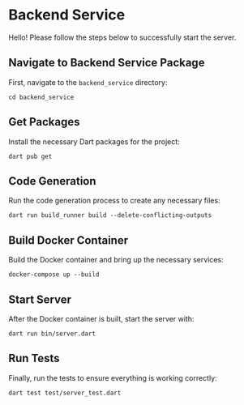# Backend Service

Hello! Please follow the steps below to successfully start the server.

## Navigate to Backend Service Package

First, navigate to the `backend_service` directory:

``` cd backend_service ```

## Get Packages

Install the necessary Dart packages for the project:

``` dart pub get ```

## Code Generation

Run the code generation process to create any necessary files:

``` dart run build_runner build --delete-conflicting-outputs ```

## Build Docker Container

Build the Docker container and bring up the necessary services:

``` docker-compose up --build ```

## Start Server

After the Docker container is built, start the server with:

``` dart run bin/server.dart ```

## Run Tests

Finally, run the tests to ensure everything is working correctly:

``` dart test test/server_test.dart ```
